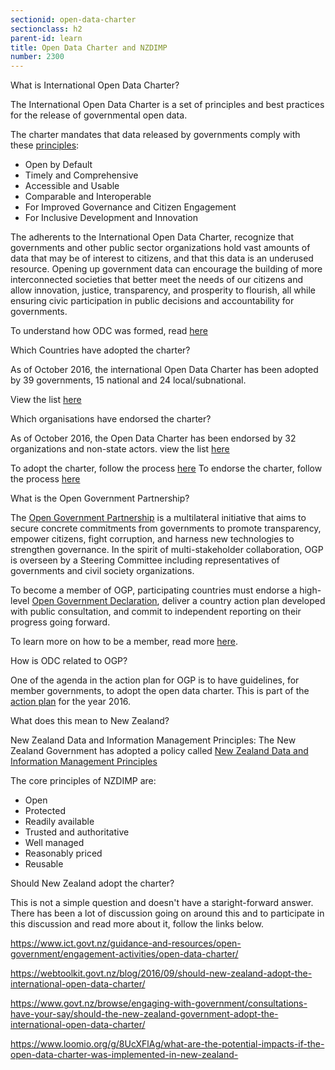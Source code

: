 ```yaml
---
sectionid: open-data-charter
sectionclass: h2
parent-id: learn
title: Open Data Charter and NZDIMP
number: 2300
---
```


What is International Open Data Charter?

The International Open Data Charter is a set of principles and best practices for the release of governmental open data.

The charter mandates that data released by governments comply with these [principles](http://opendatacharter.net/principles/):

- Open by Default
- Timely and Comprehensive
- Accessible and Usable
- Comparable and Interoperable
- For Improved Governance and Citizen Engagement
- For Inclusive Development and Innovation

The adherents to the International Open Data Charter, recognize that governments and other public sector organizations hold vast amounts of data that may be of interest to citizens, and that this data is an underused resource. Opening up government data can encourage the building of more interconnected societies that better meet the needs of our citizens and allow innovation, justice, transparency, and prosperity to flourish, all while ensuring civic participation in public decisions and accountability for governments.

To understand how ODC was formed, read [here](http://opendatacharter.net/history/)

Which Countries have adopted the charter?

As of October 2016, the international Open Data Charter has been adopted by 39 governments, 15 national and 24 local/subnational.

View the list [here](http://opendatacharter.net/adopted-by/)

Which organisations have endorsed the charter?

As of October 2016, the Open Data Charter has been endorsed by 32 organizations and non-state actors.
view the list [here](http://opendatacharter.net/endorsed-by/)

To adopt the charter, follow the process [here](http://opendatacharter.net/adopt-the-charter/)
To endorse the charter, follow the process [here](http://opendatacharter.net/endorse-the-charter/)

What is the Open Government Partnership?

The [Open Government Partnership](http://www.opengovpartnership.org/about/) is a multilateral initiative that aims to secure concrete commitments from governments to promote transparency, empower citizens, fight corruption, and harness new technologies to strengthen governance. In the spirit of multi-stakeholder collaboration, OGP is overseen by a Steering Committee including representatives of governments and civil society organizations.

To become a member of OGP, participating countries must endorse a high-level [Open Government Declaration](http://www.opengovpartnership.org/about/open-government-declaration), deliver a country action plan developed with public consultation, and commit to independent reporting on their progress going forward.

To learn more on how to be a member, read more [here](http://www.opengovpartnership.org/how-it-works/how-join).

How is ODC related to OGP?

One of the agenda in the action plan for OGP is to have guidelines, for member governments, to adopt the open data charter. This is part of the [action plan](http://www.opengovpartnership.org/workplan-2015-2016) for the year 2016.

What does this mean to New Zealand?

New Zealand Data and Information Management Principles:
The New Zealand Government has adopted a policy called [New Zealand Data and Information Management Principles](https://www.ict.govt.nz/guidance-and-resources/open-government/new-zealand-data-and-information-management-principles/)

The core principles of NZDIMP are:
- Open
- Protected
- Readily available
- Trusted and authoritative
- Well managed
- Reasonably priced
- Reusable

Should New Zealand adopt the charter?

This is not a simple question and doesn't have a staright-forward answer. There has been a lot of discussion going on around this and to participate in this discussion and read more about it, follow the links below.

https://www.ict.govt.nz/guidance-and-resources/open-government/engagement-activities/open-data-charter/

https://webtoolkit.govt.nz/blog/2016/09/should-new-zealand-adopt-the-international-open-data-charter/

https://www.govt.nz/browse/engaging-with-government/consultations-have-your-say/should-the-new-zealand-government-adopt-the-international-open-data-charter/

https://www.loomio.org/g/8UcXFlAg/what-are-the-potential-impacts-if-the-open-data-charter-was-implemented-in-new-zealand-
